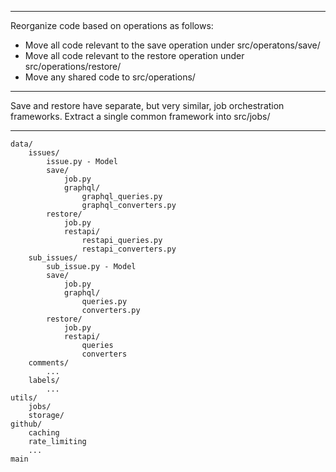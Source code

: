 
---

Reorganize code based on operations as follows:

- Move all code relevant to the save operation under src/operatons/save/
- Move all code relevant to the restore operation under src/operations/restore/
- Move any shared code to src/operations/

---

Save and restore have separate, but very similar, job orchestration frameworks.
Extract a single common framework into src/jobs/

---


```
data/
    issues/
        issue.py - Model
        save/
            job.py
            graphql/
                graphql_queries.py
                graphql_converters.py
        restore/
            job.py
            restapi/
                restapi_queries.py
                restapi_converters.py
    sub_issues/
        sub_issue.py - Model
        save/
            job.py
            graphql/
                queries.py
                converters.py
        restore/
            job.py
            restapi/
                queries
                converters
    comments/
        ...
    labels/
        ...
utils/
    jobs/
    storage/
github/
    caching
    rate_limiting
    ...
main
```

